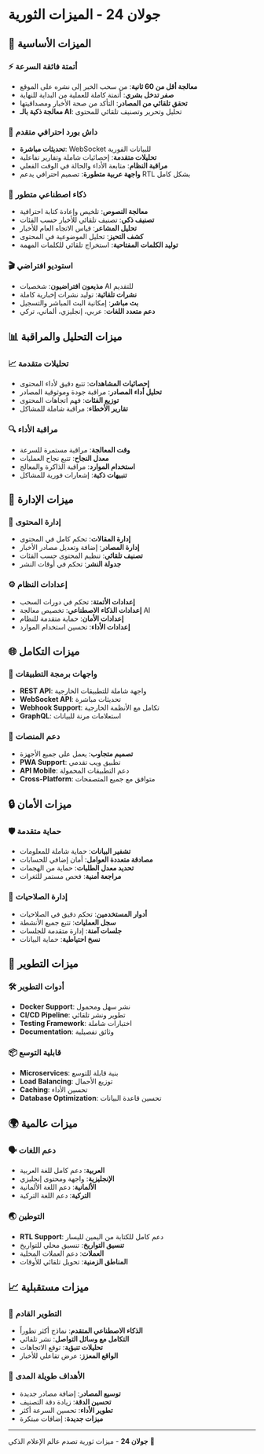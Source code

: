 # جولان 24 - الميزات الثورية

## 🚀 الميزات الأساسية

### ⚡ أتمتة فائقة السرعة
- **معالجة أقل من 60 ثانية**: من سحب الخبر إلى نشره على الموقع
- **صفر تدخل بشري**: أتمتة كاملة للعملية من البداية للنهاية
- **تحقق تلقائي من المصادر**: التأكد من صحة الأخبار ومصداقيتها
- **معالجة ذكية بالـ AI**: تحليل وتحرير وتصنيف تلقائي للمحتوى

### 🎯 داش بورد احترافي متقدم
- **تحديثات مباشرة**: WebSocket للبيانات الفورية
- **تحليلات متقدمة**: إحصائيات شاملة وتقارير تفاعلية
- **مراقبة النظام**: متابعة الأداء والحالة في الوقت الفعلي
- **واجهة عربية متطورة**: تصميم احترافي يدعم RTL بشكل كامل

### 🤖 ذكاء اصطناعي متطور
- **معالجة النصوص**: تلخيص وإعادة كتابة احترافية
- **تصنيف ذكي**: تصنيف تلقائي للأخبار حسب الفئات
- **تحليل المشاعر**: قياس الاتجاه العام للأخبار
- **كشف التحيز**: تحليل الموضوعية في المحتوى
- **توليد الكلمات المفتاحية**: استخراج تلقائي للكلمات المهمة

### 🎬 استوديو افتراضي
- **مذيعون افتراضيون**: شخصيات AI للتقديم
- **نشرات تلقائية**: توليد نشرات إخبارية كاملة
- **بث مباشر**: إمكانية البث المباشر والتسجيل
- **دعم متعدد اللغات**: عربي، إنجليزي، ألماني، تركي

## 📊 ميزات التحليل والمراقبة

### 📈 تحليلات متقدمة
- **إحصائيات المشاهدات**: تتبع دقيق لأداء المحتوى
- **تحليل أداء المصادر**: مراقبة جودة وموثوقية المصادر
- **توزيع الفئات**: فهم اتجاهات المحتوى
- **تقارير الأخطاء**: مراقبة شاملة للمشاكل

### 🔍 مراقبة الأداء
- **وقت المعالجة**: مراقبة مستمرة للسرعة
- **معدل النجاح**: تتبع نجاح العمليات
- **استخدام الموارد**: مراقبة الذاكرة والمعالج
- **تنبيهات ذكية**: إشعارات فورية للمشاكل

## 🔧 ميزات الإدارة

### 📰 إدارة المحتوى
- **إدارة المقالات**: تحكم كامل في المحتوى
- **إدارة المصادر**: إضافة وتعديل مصادر الأخبار
- **تصنيف تلقائي**: تنظيم المحتوى حسب الفئات
- **جدولة النشر**: تحكم في أوقات النشر

### ⚙️ إعدادات النظام
- **إعدادات الأتمتة**: تحكم في دورات السحب
- **إعدادات الذكاء الاصطناعي**: تخصيص معالجة AI
- **إعدادات الأمان**: حماية متقدمة للنظام
- **إعدادات الأداء**: تحسين استخدام الموارد

## 🌐 ميزات التكامل

### 🔗 واجهات برمجة التطبيقات
- **REST API**: واجهة شاملة للتطبيقات الخارجية
- **WebSocket API**: تحديثات مباشرة
- **Webhook Support**: تكامل مع الأنظمة الخارجية
- **GraphQL**: استعلامات مرنة للبيانات

### 📱 دعم المنصات
- **تصميم متجاوب**: يعمل على جميع الأجهزة
- **PWA Support**: تطبيق ويب تقدمي
- **API Mobile**: دعم التطبيقات المحمولة
- **Cross-Platform**: متوافق مع جميع المتصفحات

## 🔒 ميزات الأمان

### 🛡️ حماية متقدمة
- **تشفير البيانات**: حماية شاملة للمعلومات
- **مصادقة متعددة العوامل**: أمان إضافي للحسابات
- **تحديد معدل الطلبات**: حماية من الهجمات
- **مراجعة أمنية**: فحص مستمر للثغرات

### 🔐 إدارة الصلاحيات
- **أدوار المستخدمين**: تحكم دقيق في الصلاحيات
- **سجل العمليات**: تتبع جميع الأنشطة
- **جلسات آمنة**: إدارة متقدمة للجلسات
- **نسخ احتياطية**: حماية البيانات

## 🚀 ميزات التطوير

### 🛠️ أدوات التطوير
- **Docker Support**: نشر سهل ومحمول
- **CI/CD Pipeline**: تطوير ونشر تلقائي
- **Testing Framework**: اختبارات شاملة
- **Documentation**: وثائق تفصيلية

### 📦 قابلية التوسع
- **Microservices**: بنية قابلة للتوسع
- **Load Balancing**: توزيع الأحمال
- **Caching**: تحسين الأداء
- **Database Optimization**: تحسين قاعدة البيانات

## 🌍 ميزات عالمية

### 🗣️ دعم اللغات
- **العربية**: دعم كامل للغة العربية
- **الإنجليزية**: واجهة ومحتوى إنجليزي
- **الألمانية**: دعم اللغة الألمانية
- **التركية**: دعم اللغة التركية

### 🌏 التوطين
- **RTL Support**: دعم كامل للكتابة من اليمين لليسار
- **تنسيق التواريخ**: تنسيق محلي للتواريخ
- **العملات**: دعم العملات المحلية
- **المناطق الزمنية**: تحويل تلقائي للأوقات

## 📈 ميزات مستقبلية

### 🔮 التطوير القادم
- **الذكاء الاصطناعي المتقدم**: نماذج أكثر تطوراً
- **التكامل مع وسائل التواصل**: نشر تلقائي
- **تحليلات تنبؤية**: توقع الاتجاهات
- **الواقع المعزز**: عرض تفاعلي للأخبار

### 🎯 الأهداف طويلة المدى
- **توسيع المصادر**: إضافة مصادر جديدة
- **تحسين الدقة**: زيادة دقة التصنيف
- **تطوير الأداء**: تحسين السرعة أكثر
- **ميزات جديدة**: إضافات مبتكرة

---

**جولان 24** - ميزات ثورية تصدم عالم الإعلام الذكي 🚀
